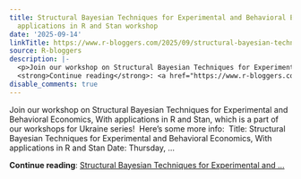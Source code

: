 ```yaml
---
title: Structural Bayesian Techniques for Experimental and Behavioral Economics, With
  applications in R and Stan workshop
date: '2025-09-14'
linkTitle: https://www.r-bloggers.com/2025/09/structural-bayesian-techniques-for-experimental-and-behavioral-economics-with-applications-in-r-and-stan-workshop/
source: R-bloggers
description: |-
  <p>Join our workshop on Structural Bayesian Techniques for Experimental and Behavioral Economics, With applications in R and Stan, which is a part of our workshops for Ukraine series!  Here’s some more info:  Title: Structural Bayesian Techniques for Experimental and Behavioral Economics, With applications in R and Stan Date: Thursday, ...</p>
  <strong>Continue reading</strong>: <a href="https://www.r-bloggers.com/2025/09/structural-bayesian-techniques-for-experimental-and-behavioral-economics-with-applications-in-r-and-stan-workshop/">Structural Bayesian Techniques for Experimental and ...
disable_comments: true
---
```

<p>Join our workshop on Structural Bayesian Techniques for Experimental and Behavioral Economics, With applications in R and Stan, which is a part of our workshops for Ukraine series!  Here’s some more info:  Title: Structural Bayesian Techniques for Experimental and Behavioral Economics, With applications in R and Stan Date: Thursday, ...</p>
<strong>Continue reading</strong>: <a href="https://www.r-bloggers.com/2025/09/structural-bayesian-techniques-for-experimental-and-behavioral-economics-with-applications-in-r-and-stan-workshop/">Structural Bayesian Techniques for Experimental and ...
